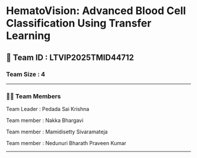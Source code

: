 # HematoVision: Advanced Blood Cell Classification Using Transfer Learning

## 🧠 Team ID : LTVIP2025TMID44712

### Team Size : 4
---
### 👨‍💻 Team Members
Team Leader : Pedada Sai Krishna

Team member : Nakka Bhargavi

Team member : Mamidisetty Sivaramateja

Team member : Nedunuri Bharath Praveen Kumar

---